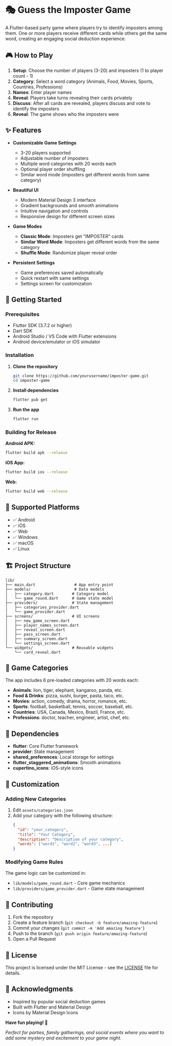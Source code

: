 # 🎭 Guess the Imposter Game

A Flutter-based party game where players try to identify imposters among them. One or more players receive different cards while others get the same word, creating an engaging social deduction experience.

## 🎮 How to Play

1. **Setup**: Choose the number of players (3-20) and imposters (1 to player count - 1)
2. **Category**: Select a word category (Animals, Food, Movies, Sports, Countries, Professions)
3. **Names**: Enter player names
4. **Reveal**: Players take turns revealing their cards privately
5. **Discuss**: After all cards are revealed, players discuss and vote to identify the imposters
6. **Reveal**: The game shows who the imposters were

## ✨ Features

- **Customizable Game Settings**
  - 3-20 players supported
  - Adjustable number of imposters
  - Multiple word categories with 20 words each
  - Optional player order shuffling
  - Similar word mode (imposters get different words from same category)

- **Beautiful UI**
  - Modern Material Design 3 interface
  - Gradient backgrounds and smooth animations
  - Intuitive navigation and controls
  - Responsive design for different screen sizes

- **Game Modes**
  - **Classic Mode**: Imposters get "IMPOSTER" cards
  - **Similar Word Mode**: Imposters get different words from the same category
  - **Shuffle Mode**: Randomize player reveal order

- **Persistent Settings**
  - Game preferences saved automatically
  - Quick restart with same settings
  - Settings screen for customization

## 🚀 Getting Started

### Prerequisites

- Flutter SDK (3.7.2 or higher)
- Dart SDK
- Android Studio / VS Code with Flutter extensions
- Android device/emulator or iOS simulator

### Installation

1. **Clone the repository**
   ```bash
   git clone https://github.com/yourusername/imposter-game.git
   cd imposter-game
   ```

2. **Install dependencies**
   ```bash
   flutter pub get
   ```

3. **Run the app**
   ```bash
   flutter run
   ```

### Building for Release

**Android APK:**
```bash
flutter build apk --release
```

**iOS App:**
```bash
flutter build ios --release
```

**Web:**
```bash
flutter build web --release
```

## 📱 Supported Platforms

- ✅ Android
- ✅ iOS  
- ✅ Web
- ✅ Windows
- ✅ macOS
- ✅ Linux

## 🏗️ Project Structure

```
lib/
├── main.dart                 # App entry point
├── models/                   # Data models
│   ├── category.dart        # Category model
│   └── game_round.dart      # Game state model
├── providers/               # State management
│   ├── categories_provider.dart
│   └── game_provider.dart
├── screens/                 # UI screens
│   ├── new_game_screen.dart
│   ├── player_names_screen.dart
│   ├── reveal_screen.dart
│   ├── pass_screen.dart
│   ├── summary_screen.dart
│   └── settings_screen.dart
└── widgets/                 # Reusable widgets
    └── card_reveal.dart
```

## 🎯 Game Categories

The app includes 6 pre-loaded categories with 20 words each:

- **Animals**: lion, tiger, elephant, kangaroo, panda, etc.
- **Food & Drinks**: pizza, sushi, burger, pasta, taco, etc.
- **Movies**: action, comedy, drama, horror, romance, etc.
- **Sports**: football, basketball, tennis, soccer, baseball, etc.
- **Countries**: USA, Canada, Mexico, Brazil, France, etc.
- **Professions**: doctor, teacher, engineer, artist, chef, etc.

## 🔧 Dependencies

- **flutter**: Core Flutter framework
- **provider**: State management
- **shared_preferences**: Local storage for settings
- **flutter_staggered_animations**: Smooth animations
- **cupertino_icons**: iOS-style icons

## 🎨 Customization

### Adding New Categories

1. Edit `assets/categories.json`
2. Add your category with the following structure:
   ```json
   {
     "id": "your_category",
     "title": "Your Category",
     "description": "Description of your category",
     "words": ["word1", "word2", "word3", ...]
   }
   ```

### Modifying Game Rules

The game logic can be customized in:
- `lib/models/game_round.dart` - Core game mechanics
- `lib/providers/game_provider.dart` - Game state management

## 🤝 Contributing

1. Fork the repository
2. Create a feature branch (`git checkout -b feature/amazing-feature`)
3. Commit your changes (`git commit -m 'Add amazing feature'`)
4. Push to the branch (`git push origin feature/amazing-feature`)
5. Open a Pull Request

## 📄 License

This project is licensed under the MIT License - see the [LICENSE](LICENSE) file for details.

## 🙏 Acknowledgments

- Inspired by popular social deduction games
- Built with Flutter and Material Design
- Icons by Material Design Icons


**Have fun playing! 🎉**

*Perfect for parties, family gatherings, and social events where you want to add some mystery and excitement to your game night.*
